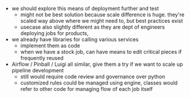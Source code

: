 * we should explore this means of deployment further and test
  * might not be best solution because scale difference is huge. they're scaled way above where we might need to, but best practices exist
  * usecase also slightly different as they are dept of engineers deploying jobs for products, 
* we already have libraries for calling various services
  * implement them as code
  * when we have a stock job, can have means to edit critical pieces if frequently reused
* Airflow / Pinball / Luigi all similar, give them a try if we want to scale up pipeline development
  * still would require code review and governance over python
  * customized rules could be managed using engine, classes would refer to other code for managing flow of each job itself